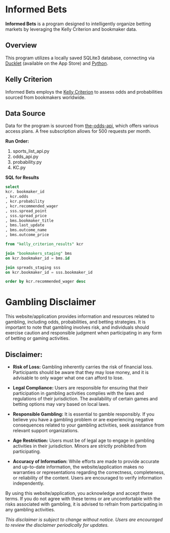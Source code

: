 # Informed Bets

**Informed Bets** is a program designed to intelligently organize betting markets by leveraging the Kelly Criterion and bookmaker data.

## Overview

This program utilizes a locally saved SQLite3 database, connecting via [Ducklet](https://apps.apple.com/us/app/ducklet/id6447237898?mt=12) (available on the App Store) and [Python](https://www.python.org/downloads/).

## Kelly Criterion

Informed Bets employs the [Kelly Criterion](https://www.techopedia.com/gambling-guides/kelly-criterion-gambling) to assess odds and probabilities sourced from bookmakers worldwide.

## Data Source

Data for the program is sourced from [the-odds-api](https://the-odds-api.com), which offers various access plans. A free subscription allows for 500 requests per month.

**Run Order:**

1. sports_list_api.py
2. odds_api.py
3. probability.py
4. KC.py

**SQL for Results**

```sql
select 
kcr. bookmaker_id
, kcr.odds
, kcr.probability
, kcr.recommended_wager
, sss.spread_point
, sss.spread_price
, bms.bookmaker_title
, bms.last_update
, bms.outcome_name
, bms.outcome_price

from "kelly_criterion_results" kcr

join "bookmakers_staging" bms
on kcr.bookmaker_id = bms.id

join spreads_staging sss
on kcr.bookmaker_id = sss.bookmaker_id

order by kcr.recommended_wager desc


```

# Gambling Disclaimer

This website/application provides information and resources related to gambling, including odds, probabilities, and betting strategies. It is important to note that gambling involves risk, and individuals should exercise caution and responsible judgment when participating in any form of betting or gaming activities.

## Disclaimer:

- **Risk of Loss:** Gambling inherently carries the risk of financial loss. Participants should be aware that they may lose money, and it is advisable to only wager what one can afford to lose.

- **Legal Compliance:** Users are responsible for ensuring that their participation in gambling activities complies with the laws and regulations of their jurisdiction. The availability of certain games and betting options may vary based on local laws.

- **Responsible Gambling:** It is essential to gamble responsibly. If you believe you have a gambling problem or are experiencing negative consequences related to your gambling activities, seek assistance from relevant support organizations.

- **Age Restriction:** Users must be of legal age to engage in gambling activities in their jurisdiction. Minors are strictly prohibited from participating.

- **Accuracy of Information:** While efforts are made to provide accurate and up-to-date information, the website/application makes no warranties or representations regarding the correctness, completeness, or reliability of the content. Users are encouraged to verify information independently.

By using this website/application, you acknowledge and accept these terms. If you do not agree with these terms or are uncomfortable with the risks associated with gambling, it is advised to refrain from participating in any gambling activities.

*This disclaimer is subject to change without notice. Users are encouraged to review the disclaimer periodically for updates.*
